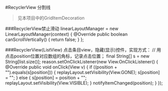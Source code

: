 
#RecyclerView 分割线
> 见本项目中的GridItemDecoration

###RecyclerView禁止滑动
	linearLayoutManager = new LinearLayoutManager(context) {
	 @Override
	 public boolean canScrollVertically() {
	  return false;
	 }
	};
	
###RecyclerView(ListView) 点击条目view，隐藏(显示)控件，实现方式：
    // 用点击position位置对应数组的角标，记录点击位置；
    final String[] s = new String[list.size()];
    reason.setOnClickListener(new View.OnClickListener() {
                        @Override
                        public void onClick(View v) {
                            if ((position + "").equals(s[position])) {
                                replayLayout.setVisibility(View.GONE);
                                s[position] = "";
                            } else {
                                s[position] = position + "";
                                replayLayout.setVisibility(View.VISIBLE);
                            }
                            notifyItemChanged(position);
                        }
                    });